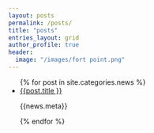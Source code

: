 ```yaml
---
layout: posts
permalink: /posts/
title: "posts"
entries_layout: grid
author_profile: true
header:
  image: "/images/fort point.png"
---
```


<ul>
{% for post in site.categories.news %}
  <li>
   <a href="">{{post.title }}</a>
   <p>{{news.meta}}</p>
  </li>
{% endfor %}
</ul>